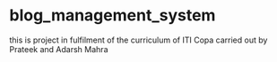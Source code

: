 # blog_management_system
this is project in fulfilment of the curriculum of ITI Copa carried out by Prateek and Adarsh Mahra
